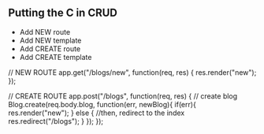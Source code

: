 ## Putting the C in CRUD
* Add NEW route
* Add NEW template
* Add CREATE route
* Add CREATE template

// NEW ROUTE
app.get("/blogs/new", function(req, res) {
    res.render("new");
});

// CREATE ROUTE
app.post("/blogs", function(req, res) {
   // create blog
   Blog.create(req.body.blog, function(err, newBlog){
     if(err){
       res.render("new");
     } else {
       //then, redirect to the index
       res.redirect("/blogs");
     }
   });
});
